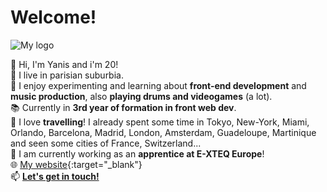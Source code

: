 # Welcome!

![My logo](https://yarenes-portfolio.web.app/img/logo100.webp "My logo")

👋 Hi, I'm Yanis and i'm 20!<br>
📍 I live in parisian suburbia.<br>
👀 I enjoy experimenting and learning about **front-end development** and **music production**, also **playing drums and videogames** (a lot).<br>
📚 Currently in **3rd year of formation in front web dev**.<br>
🧳 I love **travelling**! I already spent some time in Tokyo, New-York, Miami, Orlando, Barcelona, Madrid, London, Amsterdam, Guadeloupe, Martinique and seen some cities of France, Switzerland...<br>
🙋 I am currently working as an **apprentice at E-XTEQ Europe**!<br>
🌐 [My website](https://yarenes-portfolio.web.app/){:target="_blank"}<br>
📫 **[Let's get in touch!](mailto:yanisarenes@gmail.com?subject=Hello!)**<br>
